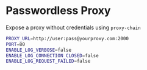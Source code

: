 # Passwordless Proxy

Expose a proxy without credentials using `proxy-chain`

```sh
PROXY_URL=http://user:pass@yourproxy.com:2000
PORT=80
ENABLE_LOG_VERBOSE=false
ENABLE_LOG_CONNECTION_CLOSED=false
ENABLE_LOG_REQUEST_FAILED=false
```

